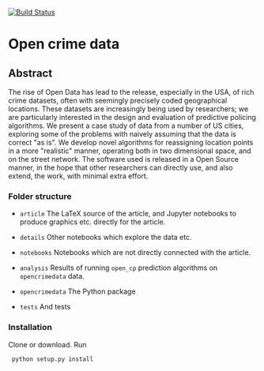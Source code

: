 [![Build Status](https://travis-ci.org/MatthewDaws/OpenCrimeData.svg?branch=master)](https://travis-ci.org/MatthewDaws/OpenCrimeData) 

# Open crime data

## Abstract

The rise of Open Data has lead to the release, especially in the USA, of rich
crime datasets, often with seemingly precisely coded geographical locations.
These datasets are increasingly being used by researchers; we are particularly
interested in the design and evaluation of predictive policing algorithms.
We present a case study of data from a number of US cities, exploring some of
the problems with naively assuming that the data is correct "as is".  We develop
novel algorithms for reassigning location points in a more "realistic" manner,
operating both in two dimensional space, and on the street network.
The software used is released in a Open Source manner,
in the hope that other researchers can directly use, and also extend, the work,
with minimal extra effort.

### Folder structure

- `article` The LaTeX source of the article, and Jupyter notebooks to produce graphics etc.
  directly for the article.

- `details` Other notebooks which explore the data etc.
- `notebooks` Notebooks which are not directly connected with the article.
- `analysis` Results of running `open_cp` prediction algorithms on `opencrimedata` data.
- `opencrimedata` The Python package
- `tests` And tests

### Installation

Clone or download.  Run

     python setup.py install
